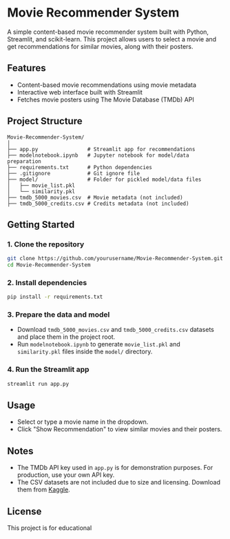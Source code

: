 # Movie Recommender System

A simple content-based movie recommender system built with Python, Streamlit, and scikit-learn. This project allows users to select a movie and get recommendations for similar movies, along with their posters.

## Features

- Content-based movie recommendations using movie metadata
- Interactive web interface built with Streamlit
- Fetches movie posters using The Movie Database (TMDb) API

## Project Structure

```
Movie-Recommender-System/
│
├── app.py                # Streamlit app for recommendations
├── modelnotebook.ipynb   # Jupyter notebook for model/data preparation
├── requirements.txt      # Python dependencies
├── .gitignore            # Git ignore file
├── model/                # Folder for pickled model/data files
│   ├── movie_list.pkl
│   └── similarity.pkl
├── tmdb_5000_movies.csv  # Movie metadata (not included)
├── tmdb_5000_credits.csv # Credits metadata (not included)
```

## Getting Started

### 1. Clone the repository

```sh
git clone https://github.com/yourusername/Movie-Recommender-System.git
cd Movie-Recommender-System
```

### 2. Install dependencies

```sh
pip install -r requirements.txt
```

### 3. Prepare the data and model

- Download `tmdb_5000_movies.csv` and `tmdb_5000_credits.csv` datasets and place them in the project root.
- Run `modelnotebook.ipynb` to generate `movie_list.pkl` and `similarity.pkl` files inside the `model/` directory.

### 4. Run the Streamlit app

```sh
streamlit run app.py
```

## Usage

- Select or type a movie name in the dropdown.
- Click "Show Recommendation" to view similar movies and their posters.

## Notes

- The TMDb API key used in `app.py` is for demonstration purposes. For production, use your own API key.
- The CSV datasets are not included due to size and licensing. Download them from [Kaggle](https://www.kaggle.com/datasets/tmdb/tmdb-movie-metadata).

## License

This project is for educational